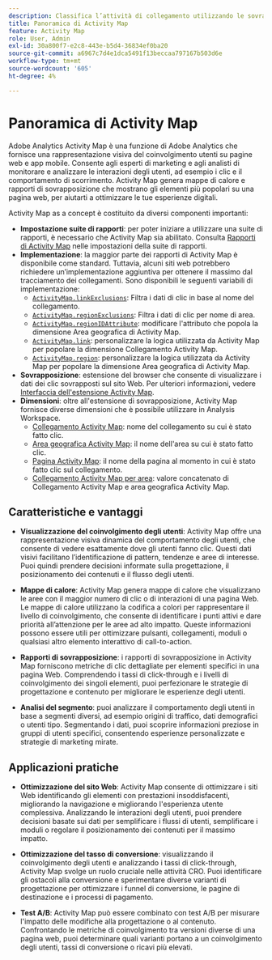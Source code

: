 ```yaml
---
description: Classifica l’attività di collegamento utilizzando le sovrapposizioni visive per monitorare il coinvolgimento del pubblico delle pagine web.
title: Panoramica di Activity Map
feature: Activity Map
role: User, Admin
exl-id: 30a800f7-e2c8-443e-b5d4-36834ef0ba20
source-git-commit: a6967c7d4e1dca5491f13beccaa797167b503d6e
workflow-type: tm+mt
source-wordcount: '605'
ht-degree: 4%

---
```


# Panoramica di Activity Map

Adobe Analytics Activity Map è una funzione di Adobe Analytics che fornisce una rappresentazione visiva del coinvolgimento utenti su pagine web e app mobile. Consente agli esperti di marketing e agli analisti di monitorare e analizzare le interazioni degli utenti, ad esempio i clic e il comportamento di scorrimento. Activity Map genera mappe di calore e rapporti di sovrapposizione che mostrano gli elementi più popolari su una pagina web, per aiutarti a ottimizzare le tue esperienze digitali.

Activity Map as a concept è costituito da diversi componenti importanti:

* **Impostazione suite di rapporti**: per poter iniziare a utilizzare una suite di rapporti, è necessario che Activity Map sia abilitato. Consulta [Rapporti di Activity Map](/help/admin/tools/manage-rs/edit-settings/activity-map.md) nelle impostazioni della suite di rapporti.
* **Implementazione**: la maggior parte dei rapporti di Activity Map è disponibile come standard. Tuttavia, alcuni siti web potrebbero richiedere un’implementazione aggiuntiva per ottenere il massimo dal tracciamento dei collegamenti. Sono disponibili le seguenti variabili di implementazione:
   * [`ActivityMap.linkExclusions`](/help/implement/vars/config-vars/activitymap-linkexclusions.md): Filtra i dati di clic in base al nome del collegamento.
   * [`ActivityMap.regionExclusions`](/help/implement/vars/config-vars/activitymap-regionexclusions.md): Filtra i dati di clic per nome di area.
   * [`ActivityMap.regionIDAttribute`](/help/implement/vars/config-vars/activitymap-regionidattribute.md): modificare l&#39;attributo che popola la dimensione Area geografica di Activity Map.
   * [`ActivityMap.link`](/help/implement/vars/functions/activitymap-link.md): personalizzare la logica utilizzata da Activity Map per popolare la dimensione Collegamento Activity Map.
   * [`ActivityMap.region`](/help/implement/vars/functions/activitymap-region.md): personalizzare la logica utilizzata da Activity Map per popolare la dimensione Area geografica di Activity Map.
* **Sovrapposizione**: estensione del browser che consente di visualizzare i dati dei clic sovrapposti sul sito Web. Per ulteriori informazioni, vedere [Interfaccia dell&#39;estensione Activity Map](overlay/overview.md).
* **Dimensioni**: oltre all&#39;estensione di sovrapposizione, Activity Map fornisce diverse dimensioni che è possibile utilizzare in Analysis Workspace.
   * [Collegamento Activity Map](/help/components/dimensions/activity-map-link.md): nome del collegamento su cui è stato fatto clic.
   * [Area geografica Activity Map](/help/components/dimensions/activity-map-region.md): il nome dell&#39;area su cui è stato fatto clic.
   * [Pagina Activity Map](/help/components/dimensions/activity-map-page.md): il nome della pagina al momento in cui è stato fatto clic sul collegamento.
   * [Collegamento Activity Map per area](/help/components/dimensions/activity-map-link-by-region.md): valore concatenato di Collegamento Activity Map e area geografica Activity Map.

## Caratteristiche e vantaggi

* **Visualizzazione del coinvolgimento degli utenti**: Activity Map offre una rappresentazione visiva dinamica del comportamento degli utenti, che consente di vedere esattamente dove gli utenti fanno clic. Questi dati visivi facilitano l’identificazione di pattern, tendenze e aree di interesse. Puoi quindi prendere decisioni informate sulla progettazione, il posizionamento dei contenuti e il flusso degli utenti.

* **Mappe di calore**: Activity Map genera mappe di calore che visualizzano le aree con il maggior numero di clic o di interazioni di una pagina Web. Le mappe di calore utilizzano la codifica a colori per rappresentare il livello di coinvolgimento, che consente di identificare i punti attivi e dare priorità all’attenzione per le aree ad alto impatto. Queste informazioni possono essere utili per ottimizzare pulsanti, collegamenti, moduli o qualsiasi altro elemento interattivo di call-to-action.

* **Rapporti di sovrapposizione**: i rapporti di sovrapposizione in Activity Map forniscono metriche di clic dettagliate per elementi specifici in una pagina Web. Comprendendo i tassi di click-through e i livelli di coinvolgimento dei singoli elementi, puoi perfezionare le strategie di progettazione e contenuto per migliorare le esperienze degli utenti.

* **Analisi del segmento**: puoi analizzare il comportamento degli utenti in base a segmenti diversi, ad esempio origini di traffico, dati demografici o utenti tipo. Segmentando i dati, puoi scoprire informazioni preziose in gruppi di utenti specifici, consentendo esperienze personalizzate e strategie di marketing mirate.

## Applicazioni pratiche

* **Ottimizzazione del sito Web**: Activity Map consente di ottimizzare i siti Web identificando gli elementi con prestazioni insoddisfacenti, migliorando la navigazione e migliorando l&#39;esperienza utente complessiva. Analizzando le interazioni degli utenti, puoi prendere decisioni basate sui dati per semplificare i flussi di utenti, semplificare i moduli o regolare il posizionamento dei contenuti per il massimo impatto.

* **Ottimizzazione del tasso di conversione**: visualizzando il coinvolgimento degli utenti e analizzando i tassi di click-through, Activity Map svolge un ruolo cruciale nelle attività CRO. Puoi identificare gli ostacoli alla conversione e sperimentare diverse varianti di progettazione per ottimizzare i funnel di conversione, le pagine di destinazione e i processi di pagamento.

* **Test A/B**: Activity Map può essere combinato con test A/B per misurare l&#39;impatto delle modifiche alla progettazione o al contenuto. Confrontando le metriche di coinvolgimento tra versioni diverse di una pagina web, puoi determinare quali varianti portano a un coinvolgimento degli utenti, tassi di conversione o ricavi più elevati.

